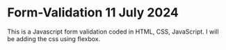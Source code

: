 # Form-Validation 11 July 2024

This is a Javascript form validation coded in HTML, CSS, JavaScript. 
I will be adding the css using flexbox.